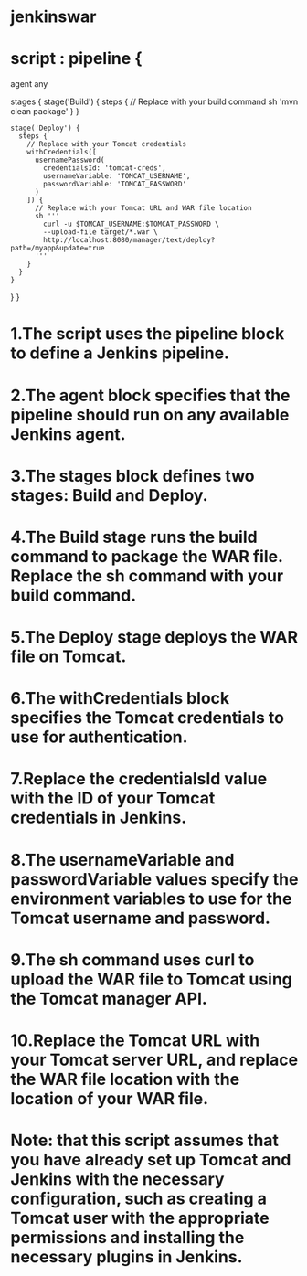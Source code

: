 # jenkinswar

# script : pipeline {
  agent any

  stages {
    stage('Build') {
      steps {
        // Replace with your build command
        sh 'mvn clean package'
      }
    }

    stage('Deploy') {
      steps {
        // Replace with your Tomcat credentials
        withCredentials([
          usernamePassword(
            credentialsId: 'tomcat-creds',
            usernameVariable: 'TOMCAT_USERNAME',
            passwordVariable: 'TOMCAT_PASSWORD'
          )
        ]) {
          // Replace with your Tomcat URL and WAR file location
          sh '''
            curl -u $TOMCAT_USERNAME:$TOMCAT_PASSWORD \
            --upload-file target/*.war \
            http://localhost:8080/manager/text/deploy?path=/myapp&update=true
          '''
        }
      }
    }
  }
}


# 1.The script uses the pipeline block to define a Jenkins pipeline.

# 2.The agent block specifies that the pipeline should run on any available Jenkins agent.

# 3.The stages block defines two stages: Build and Deploy.

# 4.The Build stage runs the build command to package the WAR file. Replace the sh command with your build command.

# 5.The Deploy stage deploys the WAR file on Tomcat. 

# 6.The withCredentials block specifies the Tomcat credentials to use for authentication. 

# 7.Replace the credentialsId value with the ID of your Tomcat credentials in Jenkins. 

# 8.The usernameVariable and passwordVariable values specify the environment variables to use for the Tomcat username and password. 

# 9.The sh command uses curl to upload the WAR file to Tomcat using the Tomcat manager API. 

# 10.Replace the Tomcat URL with your Tomcat server URL, and replace the WAR file location with the location of your WAR file.



# Note: that this script assumes that you have already set up Tomcat and Jenkins with the necessary configuration, such as creating a Tomcat user with the appropriate permissions and installing the necessary plugins in Jenkins.
